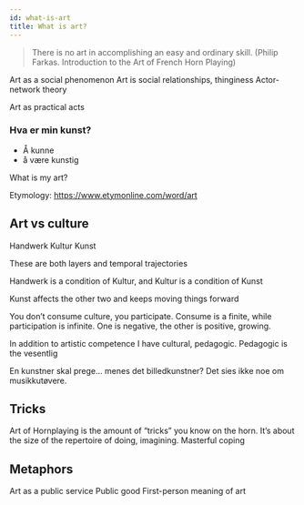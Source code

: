 ```yaml
---
id: what-is-art
title: What is art?
---
```


> There is no art in accomplishing an easy and ordinary skill. (Philip Farkas. Introduction to the Art of French Horn Playing)

Art as a social phenomenon
Art is social relationships, thinginess
Actor-network theory

Art as practical acts



### Hva er min kunst?
- Å kunne
- å være kunstig


What is my art?

Etymology: https://www.etymonline.com/word/art

## Art vs culture

Handwerk
Kultur
Kunst

These are both layers and temporal trajectories

Handwerk is a condition of Kultur, and Kultur is a condition of Kunst

Kunst affects the other two and keeps moving things forward

You don’t consume culture, you participate. Consume is a finite, while participation is infinite. One is negative, the other is positive, growing.



In addition to artistic competence I have cultural, pedagogic. Pedagogic is the vesentlig

En kunstner skal prege... menes det billedkunstner? Det sies ikke noe om musikkutøvere.

## Tricks

Art of Hornplaying is the amount of “tricks” you know on the horn. It’s about the size of the repertoire of doing, imagining. Masterful coping


## Metaphors
Art as a public service
Public good
First-person meaning of art
